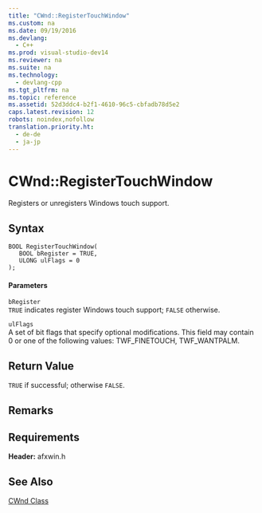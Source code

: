 ```yaml
---
title: "CWnd::RegisterTouchWindow"
ms.custom: na
ms.date: 09/19/2016
ms.devlang: 
  - C++
ms.prod: visual-studio-dev14
ms.reviewer: na
ms.suite: na
ms.technology: 
  - devlang-cpp
ms.tgt_pltfrm: na
ms.topic: reference
ms.assetid: 52d3ddc4-b2f1-4610-96c5-cbfadb78d5e2
caps.latest.revision: 12
robots: noindex,nofollow
translation.priority.ht: 
  - de-de
  - ja-jp
---
```

# CWnd::RegisterTouchWindow
Registers or unregisters Windows touch support.  
  
## Syntax  
  
```  
BOOL RegisterTouchWindow(  
   BOOL bRegister = TRUE,  
   ULONG ulFlags = 0  
);  
```  
  
#### Parameters  
 `bRegister`  
 `TRUE` indicates register Windows touch support; `FALSE` otherwise.  
  
 `ulFlags`  
 A set of bit flags that specify optional modifications. This field may contain 0 or one of the following values: TWF_FINETOUCH, TWF_WANTPALM.  
  
## Return Value  
 `TRUE` if successful; otherwise `FALSE`.  
  
## Remarks  
  
## Requirements  
 **Header:** afxwin.h  
  
## See Also  
 [CWnd Class](../vs140/CWnd-Class.md)